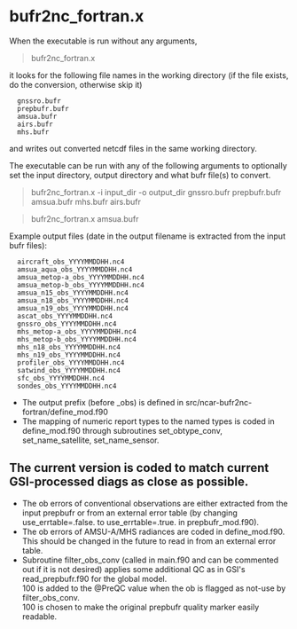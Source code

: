 # bufr2nc_fortran.x

When the executable is run without any arguments,

> bufr2nc_fortran.x

it looks for the following file names in the working directory (if the file exists, do the conversion, otherwise skip it)
```
  gnssro.bufr
  prepbufr.bufr
  amsua.bufr
  airs.bufr
  mhs.bufr
```
and writes out converted netcdf files in the same working directory.

The executable can be run with any of the following arguments to optionally set the input directory, output directory and what bufr file(s) to convert.

> bufr2nc_fortran.x -i input_dir -o output_dir gnssro.bufr prepbufr.bufr amsua.bufr mhs.bufr airs.bufr

> bufr2nc_fortran.x amsua.bufr

Example output files (date in the output filename is extracted from the input bufr files):
```
  aircraft_obs_YYYYMMDDHH.nc4
  amsua_aqua_obs_YYYYMMDDHH.nc4
  amsua_metop-a_obs_YYYYMMDDHH.nc4
  amsua_metop-b_obs_YYYYMMDDHH.nc4
  amsua_n15_obs_YYYYMMDDHH.nc4
  amsua_n18_obs_YYYYMMDDHH.nc4
  amsua_n19_obs_YYYYMMDDHH.nc4
  ascat_obs_YYYYMMDDHH.nc4
  gnssro_obs_YYYYMMDDHH.nc4
  mhs_metop-a_obs_YYYYMMDDHH.nc4
  mhs_metop-b_obs_YYYYMMDDHH.nc4
  mhs_n18_obs_YYYYMMDDHH.nc4
  mhs_n19_obs_YYYYMMDDHH.nc4
  profiler_obs_YYYYMMDDHH.nc4
  satwind_obs_YYYYMMDDHH.nc4
  sfc_obs_YYYYMMDDHH.nc4
  sondes_obs_YYYYMMDDHH.nc4
```
* The output prefix (before _obs) is defined in src/ncar-bufr2nc-fortran/define_mod.f90
* The mapping of numeric report types to the named types is coded in define_mod.f90
through subroutines set_obtype_conv, set_name_satellite, set_name_sensor.

## The current version is coded to match current GSI-processed diags as close as possible.
* The ob errors of conventional observations are either extracted from the input prepbufr or from an external error table (by changing use_errtable=.false. to use_errtable=.true. in prepbufr_mod.f90).
* The ob errors of AMSU-A/MHS radiances are coded in define_mod.f90. This should be changed in the future to read in from an external error table.
* Subroutine filter_obs_conv (called in main.f90 and can be commented out if it is not desired) applies some additional QC as in GSI's read_prepbufr.f90 for the global model.  
100 is added to the @PreQC value when the ob is flagged as not-use by filter_obs_conv.  
100 is chosen to make the original prepbufr quality marker easily readable.

